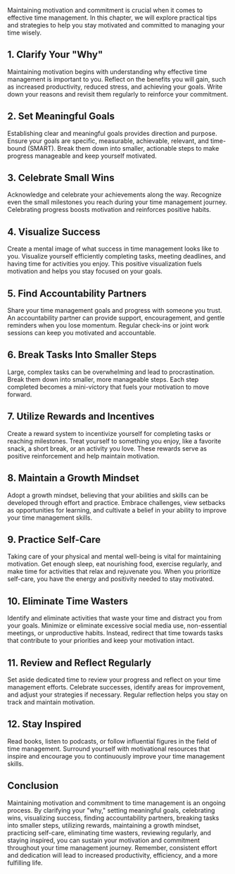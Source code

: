 
Maintaining motivation and commitment is crucial when it comes to effective time management. In this chapter, we will explore practical tips and strategies to help you stay motivated and committed to managing your time wisely.

**1. Clarify Your "Why"**
-------------------------

Maintaining motivation begins with understanding why effective time management is important to you. Reflect on the benefits you will gain, such as increased productivity, reduced stress, and achieving your goals. Write down your reasons and revisit them regularly to reinforce your commitment.

**2. Set Meaningful Goals**
---------------------------

Establishing clear and meaningful goals provides direction and purpose. Ensure your goals are specific, measurable, achievable, relevant, and time-bound (SMART). Break them down into smaller, actionable steps to make progress manageable and keep yourself motivated.

**3. Celebrate Small Wins**
---------------------------

Acknowledge and celebrate your achievements along the way. Recognize even the small milestones you reach during your time management journey. Celebrating progress boosts motivation and reinforces positive habits.

**4. Visualize Success**
------------------------

Create a mental image of what success in time management looks like to you. Visualize yourself efficiently completing tasks, meeting deadlines, and having time for activities you enjoy. This positive visualization fuels motivation and helps you stay focused on your goals.

**5. Find Accountability Partners**
-----------------------------------

Share your time management goals and progress with someone you trust. An accountability partner can provide support, encouragement, and gentle reminders when you lose momentum. Regular check-ins or joint work sessions can keep you motivated and accountable.

**6. Break Tasks Into Smaller Steps**
-------------------------------------

Large, complex tasks can be overwhelming and lead to procrastination. Break them down into smaller, more manageable steps. Each step completed becomes a mini-victory that fuels your motivation to move forward.

**7. Utilize Rewards and Incentives**
-------------------------------------

Create a reward system to incentivize yourself for completing tasks or reaching milestones. Treat yourself to something you enjoy, like a favorite snack, a short break, or an activity you love. These rewards serve as positive reinforcement and help maintain motivation.

**8. Maintain a Growth Mindset**
--------------------------------

Adopt a growth mindset, believing that your abilities and skills can be developed through effort and practice. Embrace challenges, view setbacks as opportunities for learning, and cultivate a belief in your ability to improve your time management skills.

**9. Practice Self-Care**
-------------------------

Taking care of your physical and mental well-being is vital for maintaining motivation. Get enough sleep, eat nourishing food, exercise regularly, and make time for activities that relax and rejuvenate you. When you prioritize self-care, you have the energy and positivity needed to stay motivated.

**10. Eliminate Time Wasters**
------------------------------

Identify and eliminate activities that waste your time and distract you from your goals. Minimize or eliminate excessive social media use, non-essential meetings, or unproductive habits. Instead, redirect that time towards tasks that contribute to your priorities and keep your motivation intact.

**11. Review and Reflect Regularly**
------------------------------------

Set aside dedicated time to review your progress and reflect on your time management efforts. Celebrate successes, identify areas for improvement, and adjust your strategies if necessary. Regular reflection helps you stay on track and maintain motivation.

**12. Stay Inspired**
---------------------

Read books, listen to podcasts, or follow influential figures in the field of time management. Surround yourself with motivational resources that inspire and encourage you to continuously improve your time management skills.

Conclusion
----------

Maintaining motivation and commitment to time management is an ongoing process. By clarifying your "why," setting meaningful goals, celebrating wins, visualizing success, finding accountability partners, breaking tasks into smaller steps, utilizing rewards, maintaining a growth mindset, practicing self-care, eliminating time wasters, reviewing regularly, and staying inspired, you can sustain your motivation and commitment throughout your time management journey. Remember, consistent effort and dedication will lead to increased productivity, efficiency, and a more fulfilling life.
